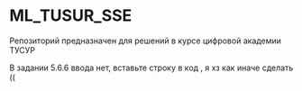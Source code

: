 # ML_TUSUR_SSE
Репозиторий предназначен для решений в курсе цифровой академии ТУСУР 

В задании 5.6.6 ввода нет, вставьте строку в код , я хз как иначе сделать ((
